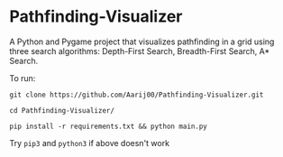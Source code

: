 # Pathfinding-Visualizer
A Python and Pygame project that visualizes pathfinding in a grid using three search algorithms: Depth-First Search, Breadth-First Search, A* Search.

To run:

`git clone https://github.com/Aarij00/Pathfinding-Visualizer.git`

`cd Pathfinding-Visualizer/`

`pip install -r requirements.txt && python main.py`

Try `pip3` and `python3` if above doesn't work
